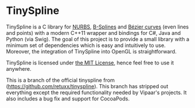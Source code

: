 TinySpline
========

TinySpline is a C library for
[NURBS](https://de.wikipedia.org/wiki/Non-Uniform_Rational_B-Spline),
[B-Splines](https://en.wikipedia.org/wiki/B-spline) and [Bézier
curves](https://en.wikipedia.org/wiki/B%C3%A9zier_curve) (even lines and
points) with a modern C++11 wrapper and bindings for C#, Java and Python
(via Swig). The goal of this project is to provide a small library with a
minimum set of dependencies which is easy and intuitively to use. Moreover,
the integration of TinySpline into OpenGL is straightforward.

TinySpline is licensed under [the MIT
License](http://opensource.org/licenses/MIT), hence feel free to use it
anywhere.

This is a branch of the official tinyspline from
(https://github.com/retuxx/tinyspline). This branch has stripped out
everything except the required functionality needed by Vipaar's
projects. It also includes a bug fix and support for CocoaPods.